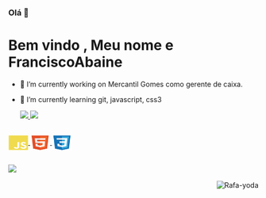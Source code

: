 ### Olá 👋 <h1>Bem vindo , Meu nome e FranciscoAbaine</h1>

- 🔭 I’m currently working on  Mercantil Gomes como gerente de caixa.
- 🌱 I’m currently learning git,  javascript, css3 

  <div>
  <a href="https://github.com/Abaine-desing">
  <img height="180em" src="https://github-readme-stats.vercel.app/api?username=Abaine-desing&show_icons=true&theme=dark&include_all_commits=true&count_private=true"/>
  <img height="180em" src="https://github-readme-stats.vercel.app/api/top-langs/?username=Abaine-desing&layout=compact&langs_count=7&theme=dark"/>
</div>
  
<div style="display: inline_block"><br>
  <img align="center" alt="Abaine-Js" height="30" width="40" src="https://raw.githubusercontent.com/devicons/devicon/master/icons/javascript/javascript-plain.svg">
  <img align="center" alt="Abaine-HTML" height="30" width="40" src="https://raw.githubusercontent.com/devicons/devicon/master/icons/html5/html5-original.svg">
  <img align="center" alt="Abaine-CSS" height="30" width="40" src="https://raw.githubusercontent.com/devicons/devicon/master/icons/css3/css3-original.svg">
  
  ##

 </div> 
<div> 
  
<div> 
  
  <a href="https://www.linkedin.com/in/francisco-gomes-0424a0220/" target="_blank"><img src="https://img.shields.io/badge/-LinkedIn-%230077B5?style=for-the-badge&logo=linkedin&logoColor=white" target="_blank"></a> 
 
 <img align="right" alt="Rafa-yoda" src="https://c.tenor.com/paSN7hpqlIIAAAAd/madara-naruto-shippuden-madara.gif">
  </div>
